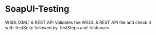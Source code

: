 # SoapUI-Testing
WSDL(XML) &amp; REST API 
Validates the WSDL & REST API file and check it with TestSuite followed by TestSteps and Testcases
